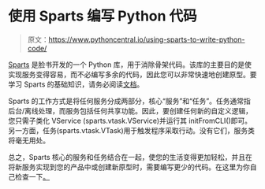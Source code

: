 # 使用 Sparts 编写 Python 代码

> 原文：<https://www.pythoncentral.io/using-sparts-to-write-python-code/>

[Sparts](https://pypi.org/project/sparts/) 是脸书开发的一个 Python 库，用于消除骨架代码。该库的主要目的是使实现服务变得容易，而不必编写多余的代码，因此您可以非常快速地创建原型。要学习 Sparts 的基础知识，请务必阅读[文档](http://pythonhosted.org/sparts/)。

Sparts 的工作方式是将任何服务分成两部分，核心“服务”和“任务”。任务通常指后台/离线处理，而服务包括任何共享功能。因此，要创建任何新的自定义逻辑，您只需子类化 VService (sparts.vtask.VService)并运行其 initFromCLI()即可。另一方面，任务(sparts.vtask.VTask)用于触发程序采取行动。没有它们，服务类将毫无用处。

总之，Sparts 核心的服务和任务结合在一起，使您的生活变得更加轻松，并且在将新服务实现到您的产品中或创建新原型时，需要编写更少的代码。在这里为你自己检查一下[。](https://github.com/facebook/sparts)